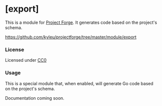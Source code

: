<!--- Content managed by Project Forge, see [projectforge.md] for details. -->
# [export]

This is a module for [Project Forge](https://projectforge.dev). It generates code based on the project's schema.

https://github.com/kyleu/projectforge/tree/master/module/export

### License

Licensed under [CC0](https://creativecommons.org/share-your-work/public-domain/cc0)

### Usage

This is a special module that, when enabled, will generate Go code based on the project's schema. 

Documentation coming soon.
